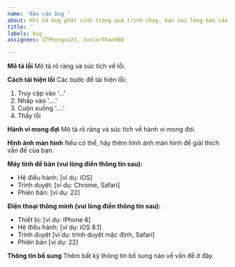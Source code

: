 ```yaml
---
name: 'Báo cáo bug '
about: Khi có bug phát sinh trong quá trình chạy, bạn vui lòng báo cáo tại đây
title: ''
labels: bug
assignees: ITPhongou23, JuniorThanhBQ

---
```


**Mô tả lỗi**
Mô tả rõ ràng và súc tích về lỗi.

**Cách tái hiện lỗi**
Các bước để tái hiện lỗi:
1. Truy cập vào '...'
2. Nhấp vào '....'
3. Cuộn xuống '....'
4. Thấy lỗi

**Hành vi mong đợi**
Mô tả rõ ràng và súc tích về hành vi mong đợi.

**Hình ảnh màn hình**
Nếu có thể, hãy thêm hình ảnh màn hình để giải thích vấn đề của bạn.

**Máy tính để bàn (vui lòng điền thông tin sau):**
 - Hệ điều hành: [ví dụ: iOS]
 - Trình duyệt: [ví dụ: Chrome, Safari]
 - Phiên bản: [ví dụ: 22]

**Điện thoại thông minh (vui lòng điền thông tin sau):**
 - Thiết bị: [ví dụ: iPhone 6]
 - Hệ điều hành: [ví dụ: iOS 8.1]
 - Trình duyệt [ví dụ: trình duyệt mặc định, Safari]
 - Phiên bản [ví dụ: 22]

**Thông tin bổ sung**
Thêm bất kỳ thông tin bổ sung nào về vấn đề ở đây.
